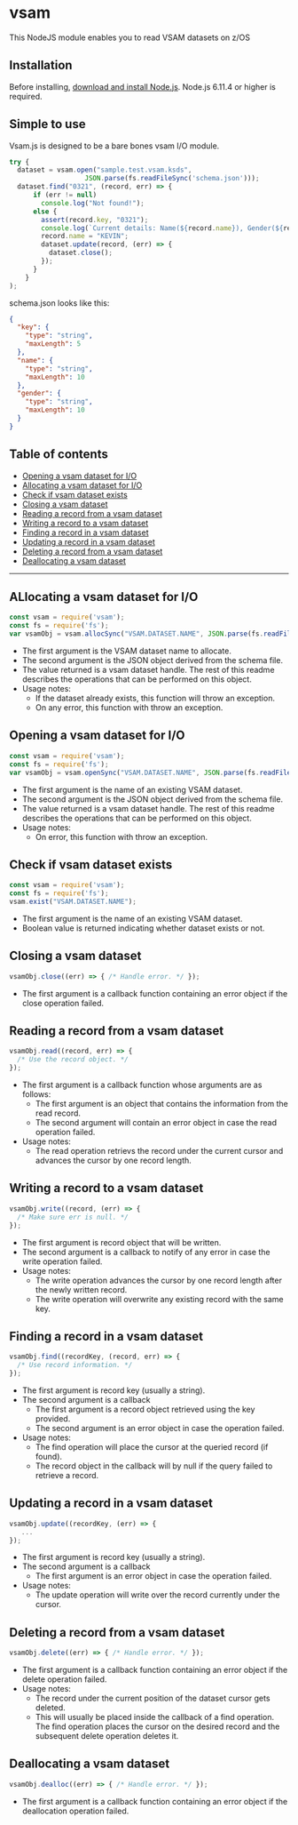 # vsam
This NodeJS module enables you to read VSAM datasets on z/OS

## Installation

<!--
This is a [Node.js](https://nodejs.org/en/) module available through the
[npm registry](https://www.npmjs.com/).
-->

Before installing, [download and install Node.js](https://developer.ibm.com/node/sdk/ztp/).
Node.js 6.11.4 or higher is required.

## Simple to use

Vsam.js is designed to be a bare bones vsam I/O module.

```js
try {
  dataset = vsam.open("sample.test.vsam.ksds",
                   JSON.parse(fs.readFileSync('schema.json')));
  dataset.find("0321", (record, err) => {
      if (err != null)
        console.log("Not found!");
      else {
        assert(record.key, "0321");
        console.log(`Current details: Name(${record.name}), Gender(${record.gender})`);
        record.name = "KEVIN";
        dataset.update(record, (err) => {
          dataset.close();
        });
      }
    }
);
```
schema.json looks like this:

```json
{
  "key": {
    "type": "string",
    "maxLength": 5
  },
  "name": {
    "type": "string",
    "maxLength": 10
  },
  "gender": {
    "type": "string",
    "maxLength": 10
  }
}
```

## Table of contents

- [Opening a vsam dataset for I/O](#opening-a-vsam-dataset-for-io)
- [Allocating a vsam dataset for I/O](#allocating-a-vsam-dataset-for-io)
- [Check if vsam dataset exists](#check-if-vsam-dataset-exists)
- [Closing a vsam dataset](#closing-a-vsam-dataset)
- [Reading a record from a vsam dataset](#reading-a-record-from-a-vsam-dataset)
- [Writing a record to a vsam dataset](#writing-a-record-to-a-vsam-dataset)
- [Finding a record in a vsam dataset](#finding-a-record-in-a-vsam-dataset)
- [Updating a record in a vsam dataset](#updating-a-record-in-a-vsam-dataset)
- [Deleting a record from a vsam dataset](#deleting-a-record-from-a-vsam-dataset)
- [Deallocating a vsam dataset](#deallocating-a-vsam-dataset)

---

## ALlocating a vsam dataset for I/O

```js
const vsam = require('vsam');
const fs = require('fs');
var vsamObj = vsam.allocSync("VSAM.DATASET.NAME", JSON.parse(fs.readFileSync('schema.json')));
```

* The first argument is the VSAM dataset name to allocate.
* The second argument is the JSON object derived from the schema file.
* The value returned is a vsam dataset handle. The rest of this readme describes the operations that can be performed on this object.
* Usage notes:
  * If the dataset already exists, this function will throw an exception.
  * On any error, this function with throw an exception.

## Opening a vsam dataset for I/O

```js
const vsam = require('vsam');
const fs = require('fs');
var vsamObj = vsam.openSync("VSAM.DATASET.NAME", JSON.parse(fs.readFileSync('schema.json')));
```

* The first argument is the name of an existing VSAM dataset.
* The second argument is the JSON object derived from the schema file.
* The value returned is a vsam dataset handle. The rest of this readme describes the operations that can be performed on this object.
* Usage notes:
  * On error, this function with throw an exception.

## Check if vsam dataset exists

```js
const vsam = require('vsam');
const fs = require('fs');
vsam.exist("VSAM.DATASET.NAME");
```

* The first argument is the name of an existing VSAM dataset.
* Boolean value is returned indicating whether dataset exists or not.

## Closing a vsam dataset

```js
vsamObj.close((err) => { /* Handle error. */ });
```

* The first argument is a callback function containing an error object if the close operation failed.

## Reading a record from a vsam dataset

```js
vsamObj.read((record, err) => { 
  /* Use the record object. */
});
```

* The first argument is a callback function whose arguments are as follows:
  * The first argument is an object that contains the information from the read record.
  * The second argument will contain an error object in case the read operation failed.
* Usage notes:
  * The read operation retrievs the record under the current cursor and advances the cursor by one record length.

## Writing a record to a vsam dataset

```js
vsamObj.write((record, (err) => { 
  /* Make sure err is null. */
});
```

* The first argument is record object that will be written.
* The second argument is a callback to notify of any error in case the write operation failed.
* Usage notes:
  * The write operation advances the cursor by one record length after the newly written record.
  * The write operation will overwrite any existing record with the same key.

## Finding a record in a vsam dataset

```js
vsamObj.find((recordKey, (record, err) => { 
  /* Use record information. */
});
```

* The first argument is record key (usually a string).
* The second argument is a callback
  * The first argument is a record object retrieved using the key provided.
  * The second argument is an error object in case the operation failed.
* Usage notes:
  * The find operation will place the cursor at the queried record (if found).
  * The record object in the callback will by null if the query failed to retrieve a record.
  
## Updating a record in a vsam dataset

```js
vsamObj.update((recordKey, (err) => { 
   ...
});
```

* The first argument is record key (usually a string).
* The second argument is a callback
  * The first argument is an error object in case the operation failed.
* Usage notes:
  * The update operation will write over the record currently under the cursor.
  
## Deleting a record from a vsam dataset

```js
vsamObj.delete((err) => { /* Handle error. */ });
```

* The first argument is a callback function containing an error object if the delete operation failed.
* Usage notes:
  * The record under the current position of the dataset cursor gets deleted.
  * This will usually be placed inside the callback of a find operation. The find operation places
    the cursor on the desired record and the subsequent delete operation deletes it.

## Deallocating a vsam dataset

```js
vsamObj.dealloc((err) => { /* Handle error. */ });
```

* The first argument is a callback function containing an error object if the deallocation operation failed.
